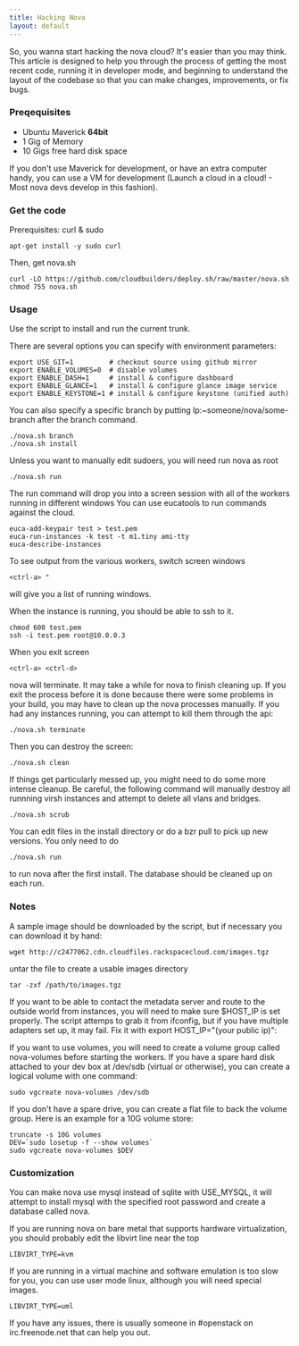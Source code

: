 ```yaml
---
title: Hacking Nova
layout: default
---
```


So, you wanna start hacking the nova cloud?  It's easier than you may think.  This article is designed to help you through the process of getting the most recent code, running it in developer mode, and beginning to understand the layout of the codebase so that you can make changes, improvements, or fix bugs.


### Preqequisites

* Ubuntu Maverick __64bit__
* 1 Gig of Memory
* 10 Gigs free hard disk space

If you don't use Maverick for development, or have an extra computer handy, you can use a VM for development (Launch a cloud in a cloud! - Most nova devs develop in this fashion).

### Get the code

Prerequisites: curl & sudo

    apt-get install -y sudo curl

Then, get nova.sh

    curl -LO https://github.com/cloudbuilders/deploy.sh/raw/master/nova.sh
    chmod 755 nova.sh

### Usage

Use the script to install and run the current trunk. 

There are several options you can specify with environment parameters:

    export USE_GIT=1         # checkout source using github mirror
    export ENABLE_VOLUMES=0  # disable volumes
    export ENABLE_DASH=1     # install & configure dashboard
    export ENABLE_GLANCE=1   # install & configure glance image service
    export ENABLE_KEYSTONE=1 # install & configure keystone (unified auth)

You can also specify a specific branch by putting lp:~someone/nova/some-branch after the branch command.

    ./nova.sh branch
    ./nova.sh install

Unless you want to manually edit sudoers, you will need run nova as root

    ./nova.sh run

The run command will drop you into a screen session with all of the workers running in different windows  You can use eucatools to run commands against the cloud.

    euca-add-keypair test > test.pem
    euca-run-instances -k test -t m1.tiny ami-tty
    euca-describe-instances

To see output from the various workers, switch screen windows

    <ctrl-a> "

will give you a list of running windows.

When the instance is running, you should be able to ssh to it.

    chmod 600 test.pem
    ssh -i test.pem root@10.0.0.3

When you exit screen

    <ctrl-a> <ctrl-d>

nova will terminate.  It may take a while for nova to finish cleaning up.  If you exit the process before it is done because there were some problems in your build, you may have to clean up the nova processes manually.  If you had any instances running, you can attempt to kill them through the api:

    ./nova.sh terminate

Then you can destroy the screen:

    ./nova.sh clean

If things get particularly messed up, you might need to do some more intense cleanup.  Be careful, the following command will manually destroy all runnning virsh instances and attempt to delete all vlans and bridges.

    ./nova.sh scrub

You can edit files in the install directory or do a bzr pull to pick up new versions. You only need to do

    ./nova.sh run

to run nova after the first install.  The database should be cleaned up on each run.

### Notes

A sample image should be downloaded by the script, but if necessary you can download it by hand:

    wget http://c2477062.cdn.cloudfiles.rackspacecloud.com/images.tgz

untar the file to create a usable images directory

    tar -zxf /path/to/images.tgz

If you want to be able to contact the metadata server and route to the outside world from instances, you will need to make sure $HOST_IP is set properly.  The script attemps to grab it from ifconfig, but if you have multiple adapters set up, it may fail.  Fix it with export HOST_IP="(your public ip)":

If you want to use volumes, you will need to create a volume group called nova-volumes before starting the workers.  If you have a spare hard disk attached to your dev box at /dev/sdb (virtual or otherwise), you can create a logical volume with one command:

    sudo vgcreate nova-volumes /dev/sdb

If you don't have a spare drive, you can create a flat file to back the volume group. Here is an example for a 10G volume store:

    truncate -s 10G volumes
    DEV=`sudo losetup -f --show volumes`
    sudo vgcreate nova-volumes $DEV

### Customization

You can make nova use mysql instead of sqlite with USE_MYSQL, it will attempt to install mysql with the specified root password and create a database called nova.

If you are running nova on bare metal that supports hardware virtualization, you should probably edit the libvirt line near the top

    LIBVIRT_TYPE=kvm

If you are running in a virtual machine and software emulation is too slow for you, you can use user mode linux, although you will need special images.

    LIBVIRT_TYPE=uml

If you have any issues, there is usually someone in #openstack on irc.freenode.net that can help you out.
